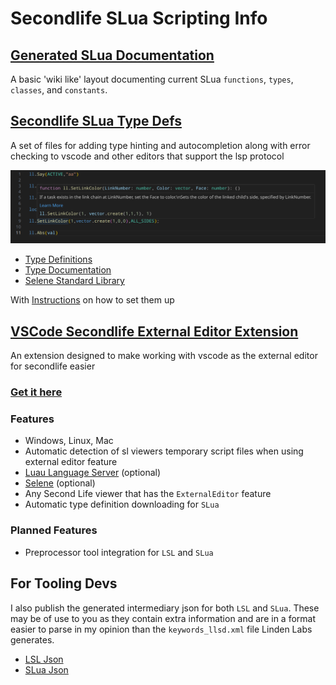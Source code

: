 # Secondlife SLua Scripting Info

## [Generated SLua Documentation](slua/index.html)

A basic 'wiki like' layout documenting current SLua `functions`, `types`,
`classes`, and `constants`.

## [Secondlife SLua Type Defs](https://github.com/WolfGangS/sl_lua_types)

A set of files for adding type hinting and autocompletion along with error
checking to vscode and other editors that support the lsp protocol

<img src="images/example.png" alt="Example of syntax highlighting and hovertips" />

- [Type Definitions](dist/ll.d.luau)
- [Type Documentation](dist/ll.d.json)
- [Selene Standard Library](dist/sl_selene_defs.yml)

With [Instructions](readme.html) on how to set them up

## [VSCode Secondlife External Editor Extension](https://github.com/WolfGangS/SL-External-Editor?tab=readme-ov-file)

An extension designed to make working with vscode as the external editor for
secondlife easier

### [Get it here](https://marketplace.visualstudio.com/items?itemName=wlf-io.sl-external-editor)

### Features

- Windows, Linux, Mac
- Automatic detection of sl viewers temporary script files when using external
  editor feature
- [Luau Language Server](https://marketplace.visualstudio.com/items?itemName=JohnnyMorganz.luau-lsp)
  (optional)
- [Selene](https://marketplace.visualstudio.com/items?itemName=Kampfkarren.selene-vscode)
  (optional)
- Any Second Life viewer that has the `ExternalEditor` feature
- Automatic type definition downloading for `SLua`

### Planned Features

- Preprocessor tool integration for `LSL` and `SLua`

## For Tooling Devs

I also publish the generated intermediary json for both `LSL` and `SLua`. These
may be of use to you as they contain extra information and are in a format
easier to parse in my opinion than the `keywords_llsd.xml` file Linden Labs
generates.

- [LSL Json](dist/lsl_keywords.json)
- [SLua Json](dist/slua_keywords.json)
